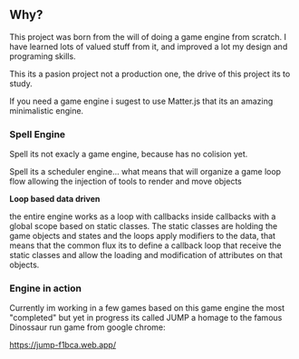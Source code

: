 ## Why?

This project was born from the will of doing a game engine from scratch. I have learned lots of valued stuff from it, and improved a lot my design and programing skills.

This its a pasion project not a production one, the drive of this project its to study.

If you need a game engine i sugest to use Matter.js that its an amazing minimalistic engine.

### Spell Engine 

Spell its not exacly a game engine, because has no colision yet.

Spell its a scheduler engine... what means that will organize a game loop flow allowing the injection of tools to render and move objects

**Loop based data driven** 

the entire engine works as a loop with callbacks inside callbacks with a global scope based on static classes.
The static classes are holding the game objects and states and the loops apply modifiers to the data, that means that the common flux its to define a callback loop that receive the static classes and allow the loading and modification of attributes on that objects.


### Engine in action 

Currently im working in a few games based on this game engine the most "completed" but yet in progress its called JUMP a homage to the famous Dinossaur run game from google chrome:

https://jump-f1bca.web.app/